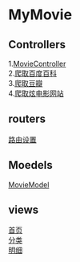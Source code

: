 # MyMovie
## Controllers
1.[MovieController](https://github.com/guoxf/MyMovie/blob/master/controllers/MovieController.go)<br>
2.[爬取百度百科](https://github.com/guoxf/MyMovie/blob/master/controllers/BidubaikeController.go)<br>
3.[爬取豆瓣](https://github.com/guoxf/MyMovie/blob/master/controllers/DoubanController.go)<br>
4.[爬取炫电影网站](https://github.com/guoxf/MyMovie/blob/master/controllers/XuandyController.go)<br>
## routers
[路由设置](https://github.com/guoxf/MyMovie/blob/master/routers/router.go)
## Moedels
[MovieModel](https://github.com/guoxf/MyMovie/blob/master/moedels/MovieModel.go)
## views
[首页](https://github.com/guoxf/MyMovie/blob/master/views/index.html)<br>
[分类](https://github.com/guoxf/MyMovie/blob/master/views/movie/category.html)<br>
[明细](https://github.com/guoxf/MyMovie/blob/master/views/movie/movieDetail.html)<br>
